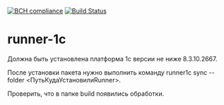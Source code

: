 [![BCH compliance](https://bettercodehub.com/edge/badge/vakulenkoalex/runner1c?branch=master)](https://bettercodehub.com/) [![Build Status](http://sigma-pharma.ru:30080/job/runner1c/badge/icon)](http://sigma-pharma.ru:30080/job/runner1c)

# runner-1c

Должна быть установлена платформа 1с версии не ниже 8.3.10.2667.

После установки пакета нужно выполнить команду runner1c sync --folder <ПутьКудаУстановилиRunner>.

Проверить, что в папке build появились обработки. 
